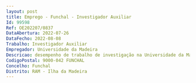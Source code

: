 ```yaml
--- 
layout: post
title: Emprego - Funchal - Investigador Auxiliar
Id: 99598
Ref: OE202207/0837
DataAbertura: 2022-07-26
DataFecho: 2022-08-08
Trabalho: Investigador Auxiliar
Empregador: Universidade da Madeira
Descricao: desempenho de trabalho de investigação na Universidade da Madeira, em Sustentabilidade e Resistência dos Sistemas de Produção Alimentar, nomeadamente que visem a aquisição de conhecimento aplicado ou fundamental nos domínios de investigação da Agrodiversidade, Agricultura e Produção Alimentar, tendo em consideração as atividades transformativas da EREI para o domínio estratégico da Agricultura, Alimentação eBioeconomia, as diretrizes do Pacto Ecológico Europeu (Green Deal) e os Objetivos de Desenvolvimento Sustentável da agenda 2030 — ONU.
CodigoPostal: 9000-042 FUNCHAL
Concelho: Funchal
Distrito: RAM - Ilha da Madeira
--- 
```

